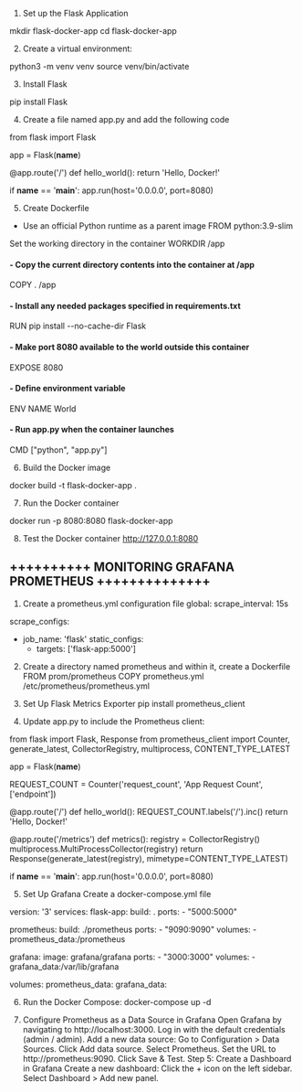 1.  Set up the Flask Application

mkdir flask-docker-app
cd flask-docker-app

2. Create a virtual environment:

python3 -m venv venv
source venv/bin/activate

3. Install Flask

pip install Flask

4. Create a file named app.py and add the following code

from flask import Flask

app = Flask(__name__)

@app.route('/')
def hello_world():
    return 'Hello, Docker!'

if __name__ == '__main__':
    app.run(host='0.0.0.0', port=8080)

5. Create Dockerfile

- Use an official Python runtime as a parent image
FROM python:3.9-slim

Set the working directory in the container
WORKDIR /app

#### - Copy the current directory contents into the container at /app
COPY . /app

#### - Install any needed packages specified in requirements.txt
RUN pip install --no-cache-dir Flask

#### - Make port 8080 available to the world outside this container
EXPOSE 8080

#### - Define environment variable
ENV NAME World

#### - Run app.py when the container launches
CMD ["python", "app.py"]


6. Build the Docker image

docker build -t flask-docker-app .

7. Run the Docker container

docker run -p 8080:8080 flask-docker-app

8. Test the Docker container
http://127.0.0.1:8080






## ++++++++++ MONITORING GRAFANA PROMETHEUS ++++++++++++++

1. Create a prometheus.yml configuration file
global:
  scrape_interval: 15s

scrape_configs:
  - job_name: 'flask'
    static_configs:
      - targets: ['flask-app:5000']



2. Create a directory named prometheus and within it, create a Dockerfile 
FROM prom/prometheus
COPY prometheus.yml /etc/prometheus/prometheus.yml


3. Set Up Flask Metrics Exporter
pip install prometheus_client


4. Update app.py to include the Prometheus client:

from flask import Flask, Response
from prometheus_client import Counter, generate_latest, CollectorRegistry, multiprocess, CONTENT_TYPE_LATEST

app = Flask(__name__)

REQUEST_COUNT = Counter('request_count', 'App Request Count', ['endpoint'])

@app.route('/')
def hello_world():
    REQUEST_COUNT.labels('/').inc()
    return 'Hello, Docker!'

@app.route('/metrics')
def metrics():
    registry = CollectorRegistry()
    multiprocess.MultiProcessCollector(registry)
    return Response(generate_latest(registry), mimetype=CONTENT_TYPE_LATEST)

if __name__ == '__main__':
    app.run(host='0.0.0.0', port=8080)


5. Set Up Grafana
Create a docker-compose.yml file

version: '3'
services:
  flask-app:
    build: .
    ports:
      - "5000:5000"

  prometheus:
    build: ./prometheus
    ports:
      - "9090:9090"
    volumes:
      - prometheus_data:/prometheus

  grafana:
    image: grafana/grafana
    ports:
      - "3000:3000"
    volumes:
      - grafana_data:/var/lib/grafana

volumes:
  prometheus_data:
  grafana_data:


6. Run the Docker Compose:
docker-compose up -d


7. Configure Prometheus as a Data Source in Grafana
Open Grafana by navigating to http://localhost:3000.
Log in with the default credentials (admin / admin).
Add a new data source:
Go to Configuration > Data Sources.
Click Add data source.
Select Prometheus.
Set the URL to http://prometheus:9090.
Click Save & Test.
Step 5: Create a Dashboard in Grafana
Create a new dashboard:
Click the + icon on the left sidebar.
Select Dashboard > Add new panel.

